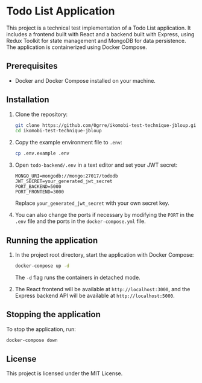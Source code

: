 # Todo List Application

This project is a technical test implementation of a Todo List application. It includes a frontend built with React and
a backend built with Express, using Redux Toolkit for state management and MongoDB for data persistence. The application
is containerized using Docker Compose.

## Prerequisites

- Docker and Docker Compose installed on your machine.

## Installation

1. Clone the repository:

    ```bash
    git clone https://github.com/0grre/ikomobi-test-technique-jbloup.git
    cd ikomobi-test-technique-jbloup
    ```

2. Copy the example environment file to `.env`:

    ```bash
    cp .env.example .env
    ```

3. Open `todo-backend/.env` in a text editor and set your JWT secret:

    ```env
    MONGO_URI=mongodb://mongo:27017/tododb
    JWT_SECRET=your_generated_jwt_secret
    PORT_BACKEND=5000
   PORT_FRONTEND=3000
    ```

   Replace `your_generated_jwt_secret` with your own secret key.

4. You can also change the ports if necessary by modifying the `PORT` in the `.env` file and the ports in
   the `docker-compose.yml` file.

## Running the application

1. In the project root directory, start the application with Docker Compose:

    ```bash
    docker-compose up -d
    ```

   The `-d` flag runs the containers in detached mode.

2. The React frontend will be available at `http://localhost:3000`, and the Express backend API will be available
   at `http://localhost:5000`.

## Stopping the application

To stop the application, run:

```bash
docker-compose down
```

## License

This project is licensed under the MIT License.
